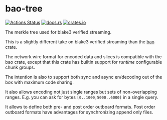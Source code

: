 # bao-tree

[![Actions Status](https://github.com/n0-computer/bao-tree/workflows/tests/badge.svg)](https://github.com/n0-computer/bao-tree/actions) [![docs.rs](https://docs.rs/bao-tree/badge.svg)](https://docs.rs/bao-tree) [![crates.io](https://img.shields.io/crates/v/bao-tree.svg)](https://crates.io/crates/bao-tree)

The merkle tree used for blake3 verified streaming.

This is a slightly different take on blake3 verified streaming than the 
[bao](https://github.com/oconnor663/bao) crate.

The network wire format for encoded data and slices is compatible with the bao
crate, except that this crate has builtin support for *runtime* configurable chunk
groups.

The intention is also to support both sync and async en/decoding out of the box
with maximum code sharing.

It also allows encoding not just single ranges but sets of non-overlapping ranges.
E.g. you can ask for bytes `[0..1000,5000..6000]` in a single query.

It allows to define both pre- and post order outboard formats. Post order outboard
formats have advantages for synchronizing append only files.